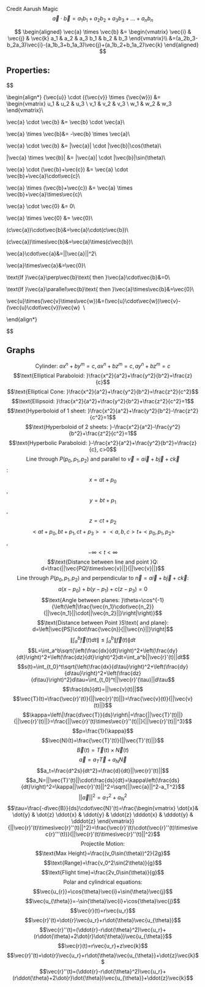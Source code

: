Credit Aarush Magic
$$\vec{a} \cdot \vec{b} = a_1b_1+a_2b_2+a_3b_3+...+a_nb_n$$

$$
\begin{aligned}
\vec{a} \times \vec{b} &=
\begin{vmatrix} \vec{i} & \vec{j} & \vec{k}
a_1 & a_2 & a_3
b_1 & b_2 & b_3  \end{vmatrix}\\
&=(a_2b_3-b_2a_3)\vec{i}-(a_1b_3+b_1a_3)\vec{j}+(a_1b_2+b_1a_2)\vec{k}
\end{aligned}
$$

## Properties:
$$

\begin{align*}
{\vec{u}} \cdot ({\vec{v}} \times {\vec{w}}) &= 
\begin{vmatrix}
    u_1 & u_2 & u_3 \\
    v_1 & v_2 & v_3 \\
    w_1 & w_2 & w_3 
\end{vmatrix}\\

\vec{a} \cdot \vec{b} &= \vec{b} \cdot \vec{a}\\

\vec{a} \times \vec{b}&= -\vec{b} \times \vec{a}\\

\vec{a} \cdot \vec{b} &= |\vec{a}| \cdot |\vec{b}|\cos(\theta)\\

|\vec{a} \times \vec{b}| &= |\vec{a}| \cdot |\vec{b}|\sin(\theta)\\

\vec{a} \cdot (\vec{b}+\vec{c}) &= \vec{a} \cdot \vec{b}+\vec{a}\cdot\vec{c}\\

\vec{a} \times (\vec{b}+\vec{c}) &= \vec{a} \times \vec{b}+\vec{a}\times\vec{c}\\

\vec{a} \cdot \vec{0} &= 0\\

\vec{a} \times \vec{0} &= \vec{0}\\

(c\vec{a})\cdot\vec{b}&=\vec{a}\cdot(c\vec{b})\\

(c\vec{a})\times\vec{b}&=\vec{a}\times(c\vec{b})\\

\vec{a}\cdot\vec{a}&=||\vec{a}||^2\\

\vec{a}\times\vec{a}&=\vec{0}\\

\text{If }\vec{a}\perp\vec{b}\text{ then }\vec{a}\cdot\vec{b}&=0\\

\text{If }\vec{a}\parallel\vec{b}\text{ then }\vec{a}\times\vec{b}&=\vec{0}\\

\vec{u}\times(\vec{v}\times\vec{w})&=(\vec{u}\cdot\vec{w})\vec{v}-(\vec{u}\cdot\vec{v})\vec{w}  \\

\end{align*}

$$

## Graphs
$$\text{Cylinder: }ax^n+by^m=c,ax^n+bz^m=c,ay^n+bz^m=c$$
$$\text{Elliptical Paraboloid: }\frac{x^2}{a^2}+\frac{y^2}{b^2}=\frac{z}{c}$$
$$\text{Elliptical Cone: }\frac{x^2}{a^2}+\frac{y^2}{b^2}=\frac{z^2}{c^2}$$
$$\text{Ellipsoid: }\frac{x^2}{a^2}+\frac{y^2}{b^2}+\frac{z^2}{c^2}=1$$
$$\text{Hyperboloid of 1 sheet: }\frac{x^2}{a^2}+\frac{y^2}{b^2}-\frac{z^2}{c^2}=1$$
$$\text{Hyperboloid of 2 sheets: }-\frac{x^2}{a^2}-\frac{y^2}{b^2}+\frac{z^2}{c^2}=1$$
$$\text{Hyperbolic Paraboloid: }-\frac{x^2}{a^2}+\frac{y^2}{b^2}=\frac{z}{c}, c>0$$
$$\text{Line through }P(p_0,p_1,p_2)\text{ and parallel to }\vec{v}=a\vec{i}+b\vec{j}+c\vec{k}$$:
$$x=at+p_0$$, $$y=bt+p_1$$, $$z=ct+p_2$$
$$<at+p_0,bt+p_1,ct+p_3>=<a,b,c>t+<p_0,p_1,p_2>$$, $$-\infty<t<\infty$$
$$\text{Distance between line and point }Q: d=\frac{||\vec{PQ}\times\vec{v}||}{||\vec{v}||}$$
$$\text{Line through }P(p_0,p_1,p_2)\text{ and perpendicular to }\vec{n}=a\vec{i}+b\vec{j}+c\vec{k}:$$
$$a(x-p_0)+b(y-p_1)+c(z-p_3)=0$$
$$\text{Angle between planes: }\theta=\cos^{-1}{\left(\left|\frac{\vec{n_1}\cdot\vec{n_2}}{||\vec{n_1}||\cdot||\vec{n_2}||}\right|\right)}$$
$$\text{Distance between Point }S\text{ and plane}: d=\left|\vec{PS}\cdot\frac{\vec{n}}{||\vec{n}||}\right|$$
$$\left\|\int_a^b\vec{f}(t)d{t}\right\|\leq\int_a^b\|\vec{f}(t)\|d{t}$$
$$L=\int_a^b\sqrt{\left(\frac{dx}{dt}\right)^2+\left(\frac{dy}{dt}\right)^2+\left(\frac{dz}{dt}\right)^2}dt=\int_a^b||\vec{r}'(t)||dt$$
$$s(t)=\int_{t_0}^t\sqrt{\left(\frac{dx}{d\tau}\right)^2+\left(\frac{dy}{d\tau}\right)^2+\left(\frac{dz}{d\tau}\right)^2}d\tau=\int_{t_0}^t||\vec{r}'(\tau)||d\tau$$
$$\frac{ds}{dt}=||\vec{v}(t)||$$
$$\vec{T}(t)=\frac{\vec{r}'(t)}{||\vec{r}'(t)||}=\frac{\vec{v}(t)}{||\vec{v}(t)||}$$
$$\kappa=\left\|\frac{d\vec{T}}{ds}\right\|=\frac{||\vec{T}'(t)||}{||\vec{r}'(t)||}=\frac{||\vec{r}'(t)\times\vec{r}''(t)||}{||\vec{r}'(t)||^3}$$
$$p=\frac{1}{\kappa}$$
$$\vec{N}(t)=\frac{\vec{T}'(t)}{||\vec{T}'(t)||}$$
$$\vec{B}(t)=\vec{T}(t)\times\vec{N}(t)$$
$$\vec{a}=a_T\vec{T}+a_N\vec{N}$$
$$a_t=\frac{d^2s}{dt^2}=\frac{d}{dt}||\vec{r}'(t)||$$
$$a_N=||\vec{T}'(t)||\cdot\frac{ds}{dt}=\kappa\left(\frac{ds}{dt}\right)^2=\kappa||\vec{r}'(t)||^2=\sqrt{||\vec{a}||^2-a_T^2}$$
$$||\vec{a}||^2=a_T^2+a_N^2$$
$$\tau=\frac{-d\vec{B}}{ds}\cdot\vec{N}'(t)=\frac{\begin{vmatrix} \dot{x}& \dot{y} & \dot{z}
\ddot{x} & \ddot{y} & \ddot{z}
\dddot{x} & \dddot{y} & \dddot{z}  \end{vmatrix}}{||\vec{r}'(t)\times\vec{r}''(t)||^2}=\frac{\vec{r}'(t)\cdot(\vec{r}''(t)\times\vec{r}'''(t))}{||\vec{r}'(t)\times\vec{r}''(t)||^2}$$
$$\text{Projectile Motion: }$$
$$\text{Max Height}=\frac{(v_0\sin(\theta))^2}{2g}$$
$$\text{Range}=\frac{v_0^2\sin(2\theta)}{g}$$
$$\text{Flight time}=\frac{2v_0\sin(\theta)}{g}$$
$$\text{Polar and cylindrical equations: }$$
$$\vec{u_{r}}=\cos{\theta}\vec{i}+\sin{\theta}\vec{j}$$
$$\vec{u_{\theta}}=-\sin{\theta}\vec{i}+\cos{\theta}\vec{j}$$
$$\vec{r}(t)=r\vec{u_r}$$
$$\vec{r}'(t)=\dot{r}\vec{u_r}+r\dot{\theta}\vec{u_{\theta}}$$
$$\vec{r}''(t)=(\ddot{r}-r\dot{\theta}^2)\vec{u_r}+(r\ddot{\theta}+2\dot{r}\dot{\theta})\vec{u_{\theta}}$$
$$\vec{r}(t)=r\vec{u_r}+z\vec{k}$$
$$\vec{r}'(t)=\dot{r}\vec{u_r}+r\dot{\theta}\vec{u_{\theta}}+\dot{z}\vec{k}$$
$$\vec{r}''(t)=(\ddot{r}-r\dot{\theta}^2)\vec{u_r}+(r\ddot{\theta}+2\dot{r}\dot{\theta})\vec{u_{\theta}}+\ddot{z}\vec{k}$$
